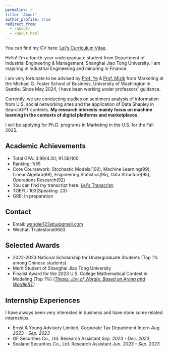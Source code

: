 ```yaml
---
permalink: /
title: "About"
author_profile: true
redirect_from: 
  - /about/
  - /about.html
---
```


You can find my CV here: [Lei's Curriculum Vitae](../Lei_CV_latex.pdf).

Hello! I'm a fourth-year undergraduate student from Department of Industrial Engineering & Management, Shanghai Jiao Tong University. I am majoring in Industrial Engineering and minoring in Finance.

I am very fortunate to be advised by [Prof. Ye](https://zikunye.com/) & [Prof. Mizik](https://foster.uw.edu/faculty-research/directory/natalie-mizik/) from Marketing at the Michael G. Foster School of Business, University of Washington in Seattle. Since May 2024, I have been working under professors' guidance.

Currently, we are conducting studies on sentiment analysis of information from U.S. social networking sites and the application of Data Shapley in SearchGPT contexts. **My research interests mainly focus on machine learning in the contexts of digital platforms and marketplaces.**

I will be applying for Ph.D. programs in Marketing in the U.S. for the Fall 2025.

Academic Achievements
------
* Total GPA: 3.99/4.30; 91.58/100
* Ranking: 1/55
* Core Coursework: Stochastic Models(100), Machine Learning(99), Linear Algebra(98), Engineering Statistics(95), Data Structure(95), Operations Research(92)
* You can find my transcript here: [Lei's Transcript](../files/Lei_Transcript.pdf).
* TOEFL: 103(Speaking: 23)
* GRE: In preparation

Contact
------
* Email: wanglei123sjtu@gmail.com
* Wechat: Triplestone0603

Selected Awards
------
* 2022-2023 National Scholarship for Undergraduate Students (Top 1% among Chinese students)
* Merit Student of Shanghai Jiao Tong University
* Finalist Award for the 2023 U.S. College Mathematical Contest in Modeling (Top 1%) _([Thesis: Joy of Wordle: Based on Arima and WordleRT](../files/2312998.pdf))_

Internship Experiences
------
I have always been very interested in business and have done some related internships:
* Ernst & Young Advisory Limited, Corporate Tax Department Intern                                 _Aug. 2023 - Sep. 2023_
* GF Securities Co., Ltd.   Research Assistant                                                  _Sep. 2023 - Dec. 2023_
* Sealand Securities Co., Ltd. Research Assistant                                             _Jun. 2023 - Sep. 2023_
